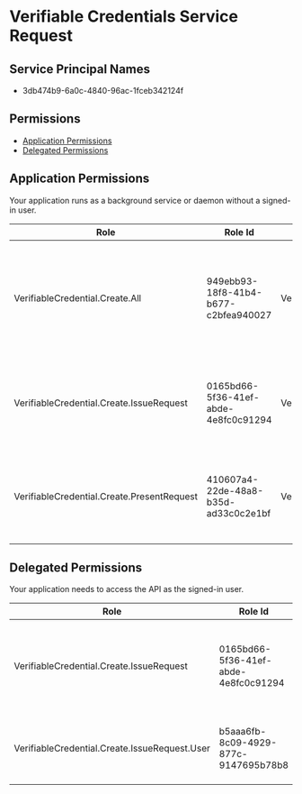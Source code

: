 # Verifiable Credentials Service Request
## Service Principal Names
- 3db474b9-6a0c-4840-96ac-1fceb342124f

 ## Permissions
- [Application Permissions](#application-permissions)
- [Delegated Permissions](#delegated-permissions)

## Application Permissions
Your application runs as a background service or daemon without a signed-in user.

| Role | Role Id | Display Name | Description |
|---|---|---|---|
| VerifiableCredential.Create.All | 949ebb93-18f8-41b4-b677-c2bfea940027 | VerifiableCredential.Create.All | This allows the application to create Verifiable Credential issuance and presentation requests |
| VerifiableCredential.Create.IssueRequest | 0165bd66-5f36-41ef-abde-4e8fc0c91294 | VerifiableCredential.Create.IssueRequest | This allows the application to create Verifiable Credential issuance requests |
| VerifiableCredential.Create.PresentRequest | 410607a4-22de-48a8-b35d-ad33c0c2e1bf | VerifiableCredential.Create.PresentRequest | This allows the application to create Verifiable Credential presentation requests |

## Delegated Permissions
Your application needs to access the API as the signed-in user. 

| Role | Role Id | Display Name | Description |
|---|---|---|---|
| VerifiableCredential.Create.IssueRequest | 0165bd66-5f36-41ef-abde-4e8fc0c91294 | VerifiableCredential.Create.IssueRequest | This allows the application to create Verifiable Credential issuance requests |
| VerifiableCredential.Create.IssueRequest.User | b5aaa6fb-8c09-4929-877c-9147695b78b8 | User Issuance | Allows user to create Verifiable Credential issuance requests. |


